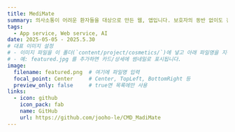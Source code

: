 ```yaml
---
title: MediMate
summary: 의사소통이 어려운 환자들을 대상으로 만든 웹, 앱입니다. 보호자의 동반 없이도 진료를 볼 수 있게 의사에게 어디가 어떻게 언제부터 아픈지 앱을 통해 의사에게 전달하고 의사의 진료기록은 웹에 저장이 되어 환자, 환자의 보호자가 확인 할 수 있는 의료보조 서비스 입니다. 
tags:
  - App service, Web service, AI
date: 2025-05-05 - 2025.5.30
# 대표 이미지 설정
# - 이미지 파일을 이 폴더(`content/project/cosmetics/`)에 넣고 아래 파일명을 지정하세요.
# - 예: featured.jpg 를 추가하면 카드/상세에 썸네일로 표시됩니다.
image:
  filename: featured.png  # 여기에 파일명 입력
  focal_point: Center     # Center, TopLeft, BottomRight 등
  preview_only: false     # true면 목록에만 사용
links:
  - icon: github
    icon_pack: fab
    name: GitHub
    url: https://github.com/jooho-le/CMD_MadiMate
---
```

